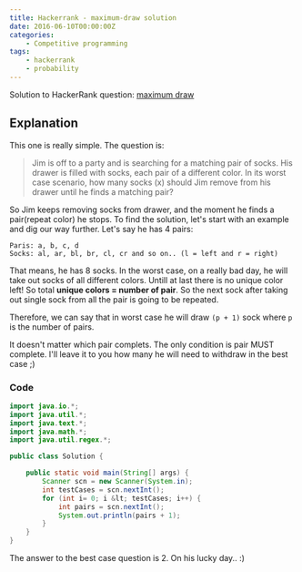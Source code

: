 ```yaml
---
title: Hackerrank - maximum-draw solution
date: 2016-06-10T00:00:00Z
categories:
    - Competitive programming
tags:
    - hackerrank
    - probability
---
```

Solution to HackerRank question: [maximum draw](hackerrank)

## Explanation

This one is really simple. The question is:

>Jim is off to a party and is searching for a matching pair of socks. His drawer is filled with socks, each pair of a different color. In its worst case scenario, how many socks (x) should Jim remove from his drawer until he finds a matching pair?

So Jim keeps removing socks from drawer, and the moment he finds a pair(repeat color) he stops. To find the solution, let's start with an example and dig our way further.
Let's say he has 4 pairs:
```
Paris: a, b, c, d
Socks: al, ar, bl, br, cl, cr and so on.. (l = left and r = right)
```
That means, he has 8 socks.
In the worst case, on a really bad day, he will take out socks of all different colors. Untill at last there is no unique color left! So total **unique colors = number of pair**. So the next sock after taking out single sock from all the pair is going to be repeated.

Therefore, we can say that in worst case he will draw `(p + 1)` sock where `p` is the number of pairs.

It doesn't matter which pair complets. The only condition is pair MUST complete.
I'll leave it to you how many he will need to withdraw in the best case ;)

### Code
```java
import java.io.*;
import java.util.*;
import java.text.*;
import java.math.*;
import java.util.regex.*;

public class Solution {

    public static void main(String[] args) {
        Scanner scn = new Scanner(System.in);
        int testCases = scn.nextInt();
        for (int i= 0; i &lt; testCases; i++) {
            int pairs = scn.nextInt();
            System.out.println(pairs + 1);
        }
    }
}
```
The answer to the best case question is 2. On his lucky day.. :)


[hackerrank]: https://www.hackerrank.com/challenges/maximum-draws
